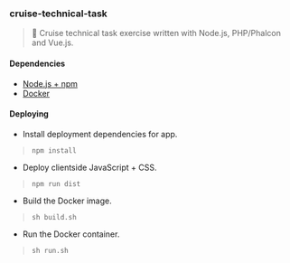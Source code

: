 ### cruise-technical-task
> :ship: Cruise technical task exercise written with Node.js, PHP/Phalcon and Vue.js.

#### Dependencies

* [Node.js + npm](https://nodejs.org/en/)
* [Docker](https://www.docker.com)

#### Deploying

* Install deployment dependencies for app.
> `npm install`

* Deploy clientside JavaScript + CSS.
> `npm run dist`

* Build the Docker image.
> `sh build.sh`

* Run the Docker container.
> `sh run.sh`
